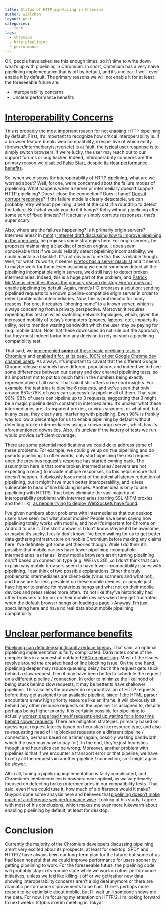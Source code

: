 ```yaml
---
title: Status of HTTP pipelining in Chromium
author: willchan
layout: post
categories:
  - tech
tags:
  - chromium
  - http pipelining
  - performance
---
```

OK, people have asked me this enough times, so it’s time to write down what’s up with pipelining in Chromium. In short, Chromium has a very naive pipelining implementation that is off by default, and it’s unclear if we’ll ever enable it by default. The primary reasons we will not enable it for at least the foreseeable future are:

*   Interoperability concerns
*   Unclear performance benefits

# <a id="interop_concerns">[Interoperability Concerns](#interop_concerns)</a> #

This is probably the most important reason for not enabling HTTP pipelining by default. First, it’s important to recognize how critical interoperability is. If a browser feature breaks web compatibility, irrespective of which entity (browser/intermediary/server/etc) is at fault, the typical user response is to simply switch browsers. If we’re lucky, the user may reach out to our support forums or bug tracker. Indeed, interoperability concerns are the primary reason we [disabled False Start][1], despite [its clear performance benefits][2].

 [1]: http://www.imperialviolet.org/2012/04/11/falsestart.html
 [2]: http://www.belshe.com/2011/05/19/ssl-falsestart-performance-results/

So, when we discuss the interoperability of HTTP pipelining, what are we worried about? Well, for one, we’re concerned about the failure modes of pipelining. What happens when a server or intermediary doesn’t support HTTP pipelining? Does it close the connection? Does it hang? [Does it corrupt responses][3]? If the failure mode is clearly detectable, we can probably retry without pipelining, albeit at the cost of a roundtrip to detect the failure. But what would you do if it hangs? Retry without pipelining after some sort of fixed timeout? If it actually simply corrupts responses, that’s super scary.

 [3]: https://bugzilla.mozilla.org/show_bug.cgi?id=716840

Also, where are the failures happening? Is it primarily origin servers? Intermediaries? In [mnot][4]‘s[ internet draft discussing how to improve pipelining in the open web][5], he proposes some strategies here. For origin servers, he proposes maintaining a blacklist of broken origins. It does seem conceivable that if we could reliably detect pipelining incompatibility, we could maintain a blacklist. It’s not obvious to me that this is reliable though. Well, for what it’s worth, it seems [Firefox has a server blacklist][6] and it seems to maybe work for them. Even assuming we could somehow detect all the pipelining incompatible origin servers, we’d still have to detect broken intermediaries. Indeed, this is a huge part of the problem, and [Patrick McManus identifies this as the primary reason desktop Firefox does not enable pipelining by default][7]. Again, mnot’s I-D proposes a solution: sending pipelined requests to a known pipeline-compatible origin server in order to detect problematic intermediaries. Now, this is problematic for many reasons. For one, it requires “phoning home” to a known server, which is always concerning from a privacy perspective. Moreover, it requires repeating this test on when switching network topologies, which, given the increased mobility of today’s computers (phones, laptops, etc), impacts its utility, not to mention wasting bandwidth which the user may be paying for (e.g. mobile data). Note that these downsides do not rule out the approach, but they must indeed factor into any decision to rely on such a pipelining compatibility test.

 [4]: https://twitter.com/mnot
 [5]: http://tools.ietf.org/html/draft-nottingham-http-pipeline-01
 [6]: http://hg.mozilla.org/mozilla-central/file/1d122eaa9070/netwerk/protocol/http/nsHttpConnection.cpp#l666
 [7]: http://bitsup.blogspot.com/2012/11/a-brief-note-on-pipelines-for-firefox.html

That said, we [implemented **some** of these basic pipelining tests in Chromium][8] and [enabled it for, at its peak, 100% of our Google Chrome dev channel users][9]. As always, it’s important to caveat that the different Google Chrome release channels have different populations, and indeed we did see some differences between our canary and dev channel pipelining tests, so it’s important not to put too much faith in the numbers being exactly representative of all users. That said it still offers some cool insights. For example, the test tries to pipeline 6 requests, and we’ve seen that only around 65%-75% of users can successfully pipeline all of them. That said, 90%-98% of users can pipeline up to 3 requests, suggesting that 3 might be a magic pipeline depth constant in intermediaries. It’s unclear what these intermediaries are…transparent proxies, or virus scanners, or what not, but in any case, they clearly are interfering with pipelining. Even 98% is frankly way too low a percentage for us to enable pipelining by default without detecting broken intermediaries using a known origin server, which has its aforementioned downsides. Also, it’s unclear if the battery of tests we run would provide sufficient coverage.

 [8]: https://code.google.com/p/chromium/issues/detail?id=110794
 [9]: http://src.chromium.org/viewvc/chrome/trunk/src/chrome/browser/net/http_pipelining_compatibility_client.cc?revision=134439&view=markup

There are some potential modifications we could do to address some of these problems. For example, we could give up on true pipelining and do pseudo pipelining. In other words, only start pipelining the next request once the previous request’s response has started coming back. The assumption here is that some broken intermediaries / servers are not expecting a recv() to include multiple responses, so this helps ensure that doesn’t happen. It obviously loses most of the potential latency reduction of pipelining, but it might have much better interoperability, and is less vulnerable to head of line blocking issues. Another idea is only to use pipelining with HTTPS. That helps eliminate the vast majority of interoperability problems with intermediaries (barring SSL MITM proxies and their ilk), [as people trying to ][10][deploy WebSockets have found][11].

 [10]: https://speakerdeck.com/3rdeden/realtimeconf-dot-oct-dot-2012?slide=35
 [11]: http://www.ietf.org/mail-archive/web/tls/current/msg05593.html

I’ve given numbers about problems with intermediaries that our desktop users have seen, but what about mobile? People have been saying how pipelining totally works with mobile, and how it’s important for Chrome on Android to use it. The short answer is I don’t know. Maybe it’d be awesome, or maybe it’s sucky, I really don’t know. I’ve been waiting for us to get better data gathering infrastructure on mobile Chromium before making any claims here. I’ve definitely got some pet theories though. While I do think it’s possible that mobile carriers have fewer pipelining incompatible intermediaries, as far as I know mobile browsers aren’t turning pipelining on/off based on connection type (e.g. WiFi vs 3G), so I don’t think that can explain why mobile browsers seem to have fewer incompatibility issues with pipelining. I can think of two possible explanations. Either the truly problematic intermediaries are client-side (virus scanners and what not), and those are far less prevalent on these mobile devices, or people just have higher tolerance for mysterious hangs and what not on their mobile devices and press reload more often. It’s not like they’ve historically had other browsers to try out on their mobile devices when they get frustrated when the default browser hangs on loading a page :) Anyway, I’m just speculating here and have no real data about mobile pipelining compatibility.

# <a id="unclear_perf_benefits">[Unclear performance benefits](#unclear_perf_benefits)</a> #

[Pipelining can definitely significantly reduce latency][12]. That said, an optimal pipelining implementation is fairly complicated. Darin notes some of the complexities in a somewhat outdated [FAQ on pipelining][13]. Most of the issues revolve around the dreaded head of line blocking issue. On the one hand, pipelining deeper may reduce queueing delay, but if the request gets stuck behind a slow request, then it may have been better to schedule the request on a different pipeline / connection. In order to minimize the likelihood of being stuck behind slow requests, it may be better to have shallower pipelines. This also lets the browser do re-prioritization of HTTP requests before they get assigned to an available pipeline, since if the HTML parser encounters a new high priority resource like an iframe, it will obviously sit behind any other resource requests on the pipeline it is assigned to, despite perhaps being higher priority. It is certainly possible for pipelining to actually [worsen page load time if requests end up waiting for a long time behind slower requests][14]. There are mitigation strategies, primarily based on guessing at request latency based on heuristics like resource type, and also re-requesting head of line blocked requests on a different pipeline / connection, perhaps based on a timer (again, possibly wasting bandwidth, which the user may have to pay for). In the end, they’re just heuristics though, and heuristics can be wrong. Moreover, another problem with pipelines is that if we encounter a transport error on that pipeline, we have to retry all the requests on another pipeline / connection, so it might again be slower.

 [12]: http://bitsup.blogspot.com/2011/02/apex-of-pipelines.html
 [13]: http://www-archive.mozilla.org/projects/netlib/http/pipelining-faq.html
 [14]: https://code.google.com/p/chromium/issues/detail?id=119287

All in all, tuning a pipelining implementation is fairly complicated, and Chromium’s implementation is nowhere near optimal, as we’ve primarily focused on detecting broken intermediaries in our compatibility tests. That said, even if we could tune it, how much of a difference would it make? Guypo’s done some analysis here and believes that [pipelining doesn’t make much of a difference web performance wise][15]. Looking at his study, I agree with most of his conclusions, which makes me even more lukewarm about enabling pipelining by default, at least for desktop.

 [15]: http://www.guypo.com/technical/http-pipelining-not-so-fast-nor-slow/

# Conclusion

Currently the majority of the Chromium developers discussing pipelining aren’t very excited about its prospects, at least for desktop. SPDY and HTTP/2 have always been our long-term plan for the future, but some of us had been hopeful that we could improve performance for users sooner by getting pipelining to work. For the foreseeable future, the pipelining code will probably stay in its zombie state while we work on other performance initiatives, unless we feel like killing it off or we get/gather new data showing interoperability concerns aren’t a big deal anymore or there are dramatic performance improvements to be had. There’s perhaps more reason to be optimistic about mobile, but I’ll wait until someone shows me the data. For now, I’m focusing my attention on HTTP/2. I’m looking forward to next week’s httpbis interim meeting in Tokyo!
